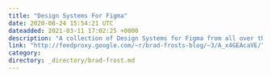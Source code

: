 ```yaml
---
title: "Design Systems For Figma"
date: 2020-08-24 15:54:21 UTC
dateadded: 2021-03-11 17:02:25 +0000
description: "A collection of Design Systems for Figma from all over the globe 🌎 Source: Design Systems For Figma"
link: "http://feedproxy.google.com/~r/brad-frosts-blog/~3/A_x4GEAcaVE/"
category:
directory: _directory/brad-frost.md
---
```

